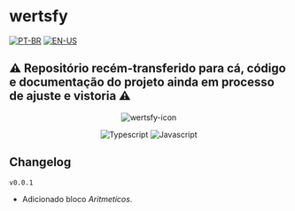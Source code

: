 # wertsfy 

[![PT-BR](https://github.com/user-attachments/assets/4b0a7860-ad3c-42de-99cd-60db12e44fc5)](./README.md)
[![EN-US](https://github.com/user-attachments/assets/fdb2d857-552c-47d2-a344-3cacac7e6d24)](./README.en_us.md)


## ⚠️ Repositório recém-transferido para cá, código e documentação do projeto ainda em processo de ajuste e vistoria ⚠️

<div align="center"> 

  ![wertsfy-icon](https://github.com/user-attachments/assets/ff5bfd34-3bfa-4f0c-a0e9-51abe5c2c7f7)

  ![Typescript](https://img.shields.io/badge/typescript-111111.svg?style=for-the-badge&logo=typescript&logoColor=steelblue)
  ![Javascript](https://img.shields.io/badge/javascript-111111.svg?style=for-the-badge&logo=javascript&logoColor=yellow)

</div>

## Changelog

``v0.0.1``

  - Adicionado bloco *Aritmeticos*.
